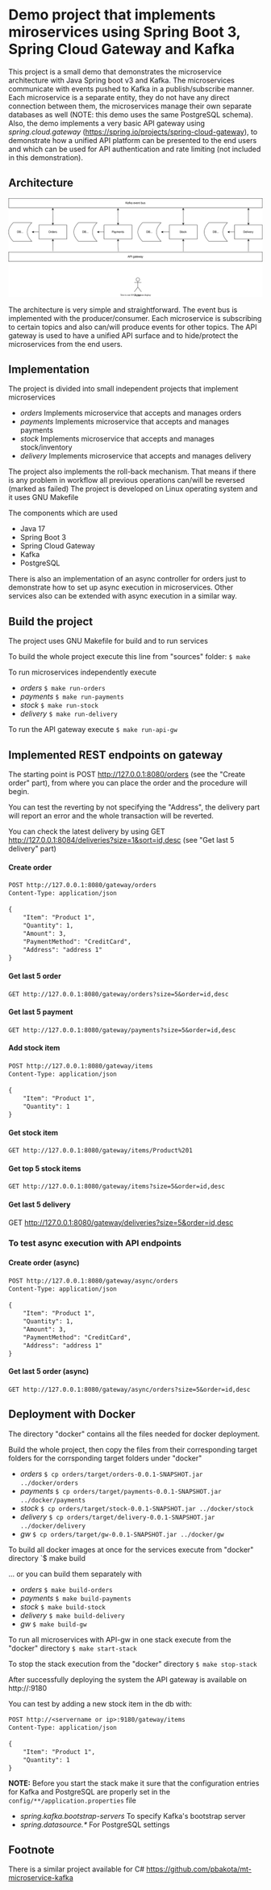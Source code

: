 # Demo project that implements miroservices using Spring Boot 3, Spring Cloud Gateway and Kafka

This project is a small demo that demonstrates the microservice architecture with Java Spring boot v3 and Kafka. The microservices communicate with events pushed to Kafka in a publish/subscribe manner. Each microservice is a separate entity, they do not have any direct connection between them, the microservices manage their own separate databases as well (NOTE: this demo uses the same PostgreSQL schema). Also, the demo implements a very basic API gateway using _spring.cloud.gateway_ (https://spring.io/projects/spring-cloud-gateway), to demonstrate how a unified API platform can be presented to the end users and which can be used for API authentication and rate limiting (not included in this demonstration).


## Architecture

![Alt text](https://github.com/pbakota/java-microservice-kafka/raw/main/figures/figure-1.svg)

The architecture is very simple and straightforward. The event bus is implemented with the producer/consumer. Each microservice is subscribing to certain topics and also can/will produce events for other topics. The API gateway is used to have a unified API surface and to hide/protect the microservices from the end users.

## Implementation

The project is divided into small independent projects that implement microservices

* _orders_ Implements microservice that accepts and manages orders
* _payments_ Implements microservice that accepts and manages payments
* _stock_ Implements microservice that accepts and manages stock/inventory
* _delivery_ Implements microservice that accepts and manages delivery

The project also implements the roll-back mechanism. That means if there is any problem in workflow all previous operations can/will be reversed (marked as failed)
The project is developed on Linux operating system and it uses GNU Makefile

The components which are used

* Java 17
* Spring Boot 3
* Spring Cloud Gateway
* Kafka
* PostgreSQL

There is also an implementation of an async controller for orders just to demonstrate how to set up async execution in microservices. Other services also can be extended with async execution in a similar way.

## Build the project

The project uses GNU Makefile for build and to run services

To build the whole project execute this line from "sources" folder:
`$ make`

To run microservices independently execute

* _orders_ `$ make run-orders`
* _payments_ `$ make run-payments`
* _stock_ `$ make run-stock`
* _delivery_ `$ make run-delivery`

To run the API gateway execute 
`$ make run-api-gw`

## Implemented REST endpoints on gateway

The starting point is POST http://127.0.0.1:8080/orders (see the "Create order" part), from where you can place the order and the procedure will begin.

You can test the reverting by not specifying the "Address", the delivery part will report an error and the whole transaction will be reverted.

You can check the latest delivery by using GET http://127.0.0.1:8084/deliveries?size=1&sort=id,desc (see "Get last 5 delivery" part)

#### Create order
```
POST http://127.0.0.1:8080/gateway/orders
Content-Type: application/json

{
    "Item": "Product 1",
    "Quantity": 1,
    "Amount": 3,
    "PaymentMethod": "CreditCard",
    "Address": "address 1"
}
```

#### Get last 5 order
```
GET http://127.0.0.1:8080/gateway/orders?size=5&order=id,desc
```

#### Get last 5 payment
```
GET http://127.0.0.1:8080/gateway/payments?size=5&order=id,desc
```

#### Add stock item
```
POST http://127.0.0.1:8080/gateway/items
Content-Type: application/json

{
    "Item": "Product 1",
    "Quantity": 1
}
```

#### Get stock item
```
GET http://127.0.0.1:8080/gateway/items/Product%201
```

#### Get top 5 stock items
```
GET http://127.0.0.1:8080/gateway/items?size=5&order=id,desc
```

#### Get last 5 delivery
GET http://127.0.0.1:8080/gateway/deliveries?size=5&order=id,desc

### To test async execution with API endpoints

#### Create order (async)
```
POST http://127.0.0.1:8080/gateway/async/orders
Content-Type: application/json

{
    "Item": "Product 1",
    "Quantity": 1,
    "Amount": 3,
    "PaymentMethod": "CreditCard",
    "Address": "address 1"
}
```

#### Get last 5 order (async)
```
GET http://127.0.0.1:8080/gateway/async/orders?size=5&order=id,desc
```

## Deployment with Docker
The directory "docker" contains all the files needed for docker deployment.


Build the whole project, then copy the files from their corresponding target folders for the corrsponding target folders under "docker"

* _orders_ `$ cp orders/target/orders-0.0.1-SNAPSHOT.jar ../docker/orders`
* _payments_ `$ cp orders/target/payments-0.0.1-SNAPSHOT.jar ../docker/payments`
* _stock_ `$ cp orders/target/stock-0.0.1-SNAPSHOT.jar ../docker/stock`
* _delivery_ `$ cp orders/target/delivery-0.0.1-SNAPSHOT.jar ../docker/delivery`
* _gw_ `$ cp orders/target/gw-0.0.1-SNAPSHOT.jar ../docker/gw`

To build all docker images at once for the services execute from "docker" directory
`$ make build

... or you can build them separately with

* _orders_ `$ make build-orders`
* _payments_ `$ make build-payments`
* _stock_ `$ make build-stock`
* _delivery_ `$ make build-delivery`
* _gw_ `$ make build-gw`

To run all microservices with API-gw in one stack execute from the "docker" directory
`$ make start-stack`

To stop the stack execution from the "docker" directory 
`$ make stop-stack`

After successfully deploying the system the API gateway is available on http://<servername or ip>:9180

You can test by adding a new stock item in the db with:

```
POST http://<servername or ip>:9180/gateway/items
Content-Type: application/json

{
    "Item": "Product 1",
    "Quantity": 1
}
```
**NOTE:**
Before you start the stack make it sure that the configuration entries for Kafka and PostgreSQL are properly set in the `config/**/application.properties` file

* _spring.kafka.bootstrap-servers_ To specify Kafka's bootstrap server
* _spring.datasource.*_ For PostgreSQL settings
  


## Footnote

There is a similar project available for C# https://github.com/pbakota/mt-microservice-kafka
